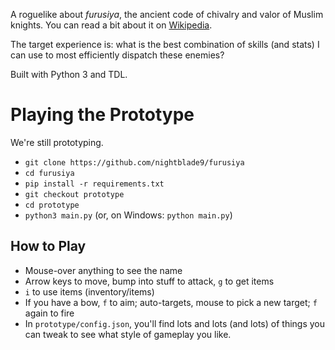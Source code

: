A roguelike about *furusiya*, the ancient code of chivalry and valor of Muslim knights. You can read a bit about it on [Wikipedia](https://en.wikipedia.org/wiki/Furusiyya).

The target experience is: what is the best combination of skills (and stats) I can use to most efficiently dispatch these enemies?

Built with Python 3 and TDL.

# Playing the Prototype

We're still prototyping.

- `git clone https://github.com/nightblade9/furusiya`
- `cd furusiya`
- `pip install -r requirements.txt`
- `git checkout prototype`
- `cd prototype`
- `python3 main.py` (or, on Windows: `python main.py`)

## How to Play

- Mouse-over anything to see the name
- Arrow keys to move, bump into stuff to attack, `g` to get items
- `i` to use items (inventory/items)
- If you have a bow, `f` to aim; auto-targets, mouse to pick a new target; `f` again to fire
- In `prototype/config.json`, you'll find lots and lots (and lots) of things you can tweak to see what style of gameplay you like.
